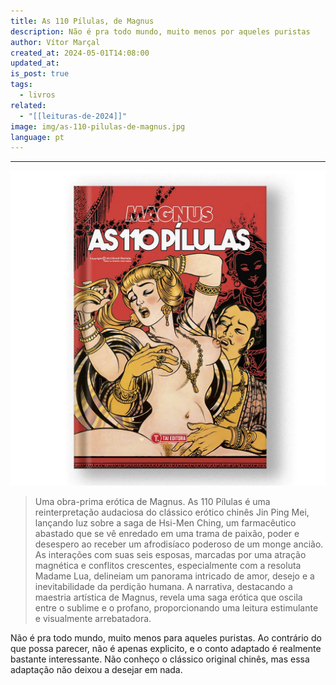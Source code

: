 ```yaml
---
title: As 110 Pílulas, de Magnus
description: Não é pra todo mundo, muito menos por aqueles puristas
author: Vítor Marçal
created_at: 2024-05-01T14:08:00
updated_at: 
is_post: true
tags:
  - livros
related:
  - "[[leituras-de-2024]]"
image: img/as-110-pilulas-de-magnus.jpg
language: pt
---
```

----

![as-110-pilulas-de-magnus](img/as-110-pilulas-de-magnus.jpg)

> Uma obra-prima erótica de Magnus. As 110 Pílulas é uma reinterpretação audaciosa do clássico erótico chinês Jin Ping Mei, lançando luz sobre a saga de Hsi-Men Ching, um farmacêutico abastado que se vê enredado em uma trama de paixão, poder e desespero ao receber um afrodisíaco poderoso de um monge ancião. As interações com suas seis esposas, marcadas por uma atração magnética e conflitos crescentes, especialmente com a resoluta Madame Lua, delineiam um panorama intricado de amor, desejo e a inevitabilidade da perdição humana. A narrativa, destacando a maestria artística de Magnus, revela uma saga erótica que oscila entre o sublime e o profano, proporcionando uma leitura estimulante e visualmente arrebatadora.

Não é pra todo mundo, muito menos para aqueles puristas. Ao contrário do que possa parecer, não é apenas explicito, e o conto adaptado é realmente bastante interessante. Não conheço o clássico original chinês, mas essa adaptação não deixou a desejar em nada.